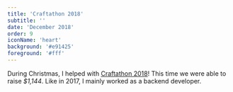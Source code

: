 ```yaml
---
title: 'Craftathon 2018'
subtitle: ''
date: 'December 2018'
order: 9
iconName: 'heart'
background: '#e91425'
foreground: '#fff'
---
```


During Christmas, I helped with [Craftathon 2018](https://craftathon.org)! This time we were able to raise _\$1,144_. Like in 2017, I mainly worked as a backend developer.
